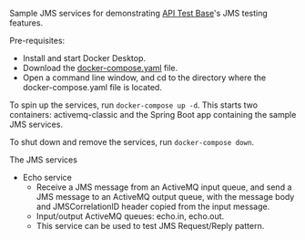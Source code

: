 Sample JMS services for demonstrating [API Test Base](https://apitestbase.io/)'s JMS testing features.

Pre-requisites:
* Install and start Docker Desktop.
* Download the [docker-compose.yaml](https://github.com/apitestbase/sample-jms-services/releases/latest/download/docker-compose.yaml) file.
* Open a command line window, and cd to the directory where the docker-compose.yaml file is located.

To spin up the services, run `docker-compose up -d`. This starts two containers: activemq-classic and the Spring Boot app containing the sample JMS services.

To shut down and remove the services, run `docker-compose down`.

The JMS services
* Echo service
  * Receive a JMS message from an ActiveMQ input queue, and send a JMS message to an ActiveMQ output queue, with the message body and JMSCorrelationID header copied from the input message.
  * Input/output ActiveMQ queues: echo.in, echo.out.
  * This service can be used to test JMS Request/Reply pattern.

